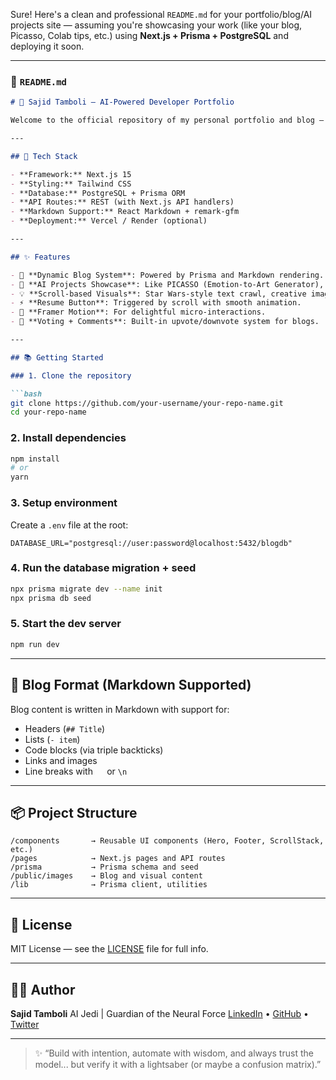 Sure! Here's a clean and professional `README.md` for your portfolio/blog/AI projects site — assuming you're showcasing your work (like your blog, Picasso, Colab tips, etc.) using **Next.js + Prisma + PostgreSQL** and deploying it soon.

---

### 📁 `README.md`

````markdown
# 🚀 Sajid Tamboli – AI-Powered Developer Portfolio

Welcome to the official repository of my personal portfolio and blog — a creatively engineered space where I share AI projects, development tips, and high-impact learnings from my journey as a Machine Learning & Full Stack enthusiast.

---

## 🧠 Tech Stack

- **Framework:** Next.js 15
- **Styling:** Tailwind CSS
- **Database:** PostgreSQL + Prisma ORM
- **API Routes:** REST (with Next.js API handlers)
- **Markdown Support:** React Markdown + remark-gfm
- **Deployment:** Vercel / Render (optional)

---

## ✨ Features

- 🧾 **Dynamic Blog System**: Powered by Prisma and Markdown rendering.
- 🧠 **AI Projects Showcase**: Like PICASSO (Emotion-to-Art Generator), LIPNET, and more.
- 💡 **Scroll-based Visuals**: Star Wars-style text crawl, creative image stack, and interactive UI.
- ⚡ **Resume Button**: Triggered by scroll with smooth animation.
- 🌌 **Framer Motion**: For delightful micro-interactions.
- 💬 **Voting + Comments**: Built-in upvote/downvote system for blogs.

---

## 📚 Getting Started

### 1. Clone the repository

```bash
git clone https://github.com/your-username/your-repo-name.git
cd your-repo-name
````

### 2. Install dependencies

```bash
npm install
# or
yarn
```

### 3. Setup environment

Create a `.env` file at the root:

```env
DATABASE_URL="postgresql://user:password@localhost:5432/blogdb"
```

### 4. Run the database migration + seed

```bash
npx prisma migrate dev --name init
npx prisma db seed
```

### 5. Start the dev server

```bash
npm run dev
```

---

## 📝 Blog Format (Markdown Supported)

Blog content is written in Markdown with support for:

* Headers (`## Title`)
* Lists (`- item`)
* Code blocks (via triple backticks)
* Links and images
* Line breaks with `  ` or `\n`

---

## 📦 Project Structure

```
/components       → Reusable UI components (Hero, Footer, ScrollStack, etc.)
/pages            → Next.js pages and API routes
/prisma           → Prisma schema and seed
/public/images    → Blog and visual content
/lib              → Prisma client, utilities
```

---

## 📄 License

MIT License — see the [LICENSE](./LICENSE) file for full info.

---

## 🧑‍💻 Author

**Sajid Tamboli**
AI Jedi | Guardian of the Neural Force
[LinkedIn](https://www.linkedin.com/in/sajid-tamboli) • [GitHub](https://github.com/your-username) • [Twitter](https://twitter.com/your-handle)

---

> ✨ “Build with intention, automate with wisdom, and always trust the model... but verify it with a lightsaber (or maybe a confusion matrix).”

```


